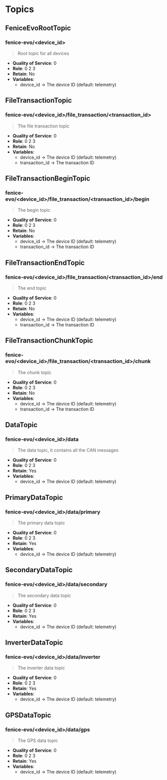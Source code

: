 # Topics

## FeniceEvoRootTopic
### fenice-evo/<device_id>
> Root topic for all devices
- **Quality of Service**: 0
- **Role**: 0 2 3 
- **Retain**: No
- **Variables**:
  - device_id -> The device ID (default: telemetry)

## FileTransactionTopic
### fenice-evo/<device_id>/file_transaction/<transaction_id>
> The file transaction topic
- **Quality of Service**: 0
- **Role**: 0 2 3 
- **Retain**: No
- **Variables**:
  - device_id -> The device ID (default: telemetry)
  - transaction_id -> The transaction ID 
## FileTransactionBeginTopic
### fenice-evo/<device_id>/file_transaction/<transaction_id>/begin
> The begin topic
- **Quality of Service**: 0
- **Role**: 0 2 3 
- **Retain**: No
- **Variables**:
  - device_id -> The device ID (default: telemetry)
  - transaction_id -> The transaction ID 
## FileTransactionEndTopic
### fenice-evo/<device_id>/file_transaction/<transaction_id>/end
> The end topic
- **Quality of Service**: 0
- **Role**: 0 2 3 
- **Retain**: No
- **Variables**:
  - device_id -> The device ID (default: telemetry)
  - transaction_id -> The transaction ID 
## FileTransactionChunkTopic
### fenice-evo/<device_id>/file_transaction/<transaction_id>/chunk
> The chunk topic
- **Quality of Service**: 0
- **Role**: 0 2 3 
- **Retain**: No
- **Variables**:
  - device_id -> The device ID (default: telemetry)
  - transaction_id -> The transaction ID 
## DataTopic
### fenice-evo/<device_id>/data
> The data topic, it contains all the CAN messages
- **Quality of Service**: 0
- **Role**: 0 2 3 
- **Retain**: Yes
- **Variables**:
  - device_id -> The device ID (default: telemetry)

## PrimaryDataTopic
### fenice-evo/<device_id>/data/primary
> The primary data topic
- **Quality of Service**: 0
- **Role**: 0 2 3 
- **Retain**: Yes
- **Variables**:
  - device_id -> The device ID (default: telemetry)

## SecondaryDataTopic
### fenice-evo/<device_id>/data/secondary
> The secondary data topic
- **Quality of Service**: 0
- **Role**: 0 2 3 
- **Retain**: Yes
- **Variables**:
  - device_id -> The device ID (default: telemetry)

## InverterDataTopic
### fenice-evo/<device_id>/data/inverter
> The inverter data topic
- **Quality of Service**: 0
- **Role**: 0 2 3 
- **Retain**: Yes
- **Variables**:
  - device_id -> The device ID (default: telemetry)

## GPSDataTopic
### fenice-evo/<device_id>/data/gps
> The GPS data topic
- **Quality of Service**: 0
- **Role**: 0 2 3 
- **Retain**: Yes
- **Variables**:
  - device_id -> The device ID (default: telemetry)

